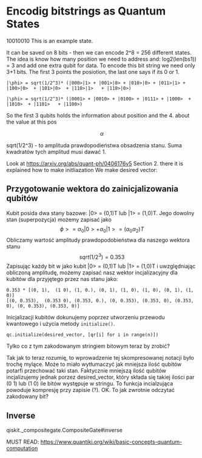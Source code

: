 # Encodig bitstrings as Quantum States
10010010 This is an example state.

It can be saved on 8 bits - then we can encode 2^8 = 256 different states.
The idea is know how many position we need to address and: log2(len(bs1)) = 3 and add one extra qubit for data.
To encode this bit string we need only 3+1 bits. The first 3 points the posiotion, the last one says if its 0 or 1.
```
|\phi> = sqrt(1/2^3)* (|000>|1> + |001>|0> + |010>|0> + |011>|1> + |100>|0>  + |101>|0>  + |110>|1>   + |110>|0>)

|\phi> = sqrt(1/2^3)* (|0001> + |0010> + |0100> + |0111> + |1000>  + |1010>  + |1101>   + |1100>)
```
So the first 3 qubits holds the information about position and the 4. about the value at this pos

$$ \alpha $$

sqrt(1/2^3) - to amplituda prawdopodieństwa obsadzenia stanu. Suma kwadratów tych amplitud musi dawać 1.

Look at https://arxiv.org/abs/quant-ph/0406176v5 Section 2. there it is explained how to make initliazation
We make desired vector:
## Przygotowanie wektora do zainicjalizowania qubitów

Kubit posida dwa stany bazowe: |0> = (0,1)T lub |1> = (1,0)T. Jego dowolny stan (superpozycja)
możemy zapisać jako $$ \phi> = \alpha_0|0> + \alpha_0|1> = (\alpha_0 \alpha_2)T $$
Obliczamy wartość amplitudy prawdopodobieństwa dla naszego wektora stanu $$ sqrt(1/2^3) = 0.353 $$
Zapisując każdy bit w jako kubit |0> = (0,1)T lub |1> = (1,0)T i uwzględniając obliczoną amplitudę,
możemy zapisać nasz wektor incjalizacyjny dla kubitów dla przyjętego przez nas stanu jako:
```
0.353 * [(0, 1),  (1 0), (1, 0.), (0, 1), (1, 0), (1, 0), (0, 1), (1, 0)]
[(0, 0.353),  (0.353 0), (0.353, 0.), (0, 0.353), (0.353, 0), (0.353, 0), (0, 0.353), (0.353, 0)]

```

Inicjalizacji kubitów dokunujemy poprzez utworzeniu przewodu kwantowego i użycia metody `initialize()`.
```
qc.initialize(desired_vector, [qr[i] for i in range(n)])
```

Tylko co  z tym zakodowanym stringiem bitowym teraz by zrobić?


Tak jak to teraz rozumię, to wprowadzenie tej skompresowanej notacji było trochę mylące.
Może to miało wytłumaczyć jak mniejsza ilość qubitów potarfi przechować taki stan.
Faktycznie mniejszą ilość qubitów incjalizujemy jednak porzez desired_vector, który
składa się takiej ilości par (0 1) lub (1 0) ile bitów występuje w stringu.
To funkcja incialzująca powoduje kompresję przy zapisie (?).
OK. To jak zwrotnie odczytać zakodowany bit?


## Inverse

qiskit._compositegate.CompositeGate#inverse

MUST READ: https://www.quantiki.org/wiki/basic-concepts-quantum-computation